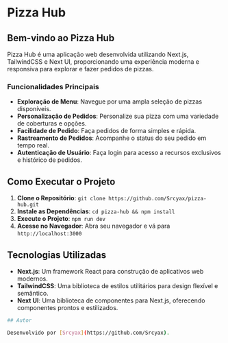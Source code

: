 # Pizza Hub

## Bem-vindo ao Pizza Hub

Pizza Hub é uma aplicação web desenvolvida utilizando Next.js, TailwindCSS e Next UI, proporcionando uma experiência moderna e responsiva para explorar e fazer pedidos de pizzas.

### Funcionalidades Principais

- **Exploração de Menu**: Navegue por uma ampla seleção de pizzas disponíveis.
- **Personalização de Pedidos**: Personalize sua pizza com uma variedade de coberturas e opções.
- **Facilidade de Pedido**: Faça pedidos de forma simples e rápida.
- **Rastreamento de Pedidos**: Acompanhe o status do seu pedido em tempo real.
- **Autenticação de Usuário**: Faça login para acesso a recursos exclusivos e histórico de pedidos.

## Como Executar o Projeto

1. **Clone o Repositório**: `git clone https://github.com/Srcyax/pizza-hub.git`
2. **Instale as Dependências**: `cd pizza-hub && npm install`
3. **Execute o Projeto**: `npm run dev`
4. **Acesse no Navegador**: Abra seu navegador e vá para `http://localhost:3000`

## Tecnologias Utilizadas

- **Next.js**: Um framework React para construção de aplicativos web modernos.
- **TailwindCSS**: Uma biblioteca de estilos utilitários para design flexível e semântico.
- **Next UI**: Uma biblioteca de componentes para Next.js, oferecendo componentes prontos e estilizados.

```bash
## Autor

Desenvolvido por [Srcyax](https://github.com/Srcyax).
```
